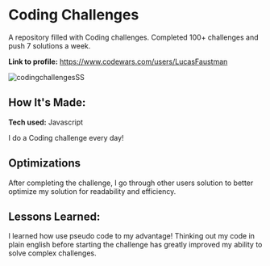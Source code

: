 # Coding Challenges
A repository filled with Coding challenges. Completed 100+ challenges and push 7 solutions a week.

**Link to profile:** https://www.codewars.com/users/LucasFaustman

![codingchallengesSS](https://user-images.githubusercontent.com/99927513/167510630-37480818-9b7b-4a6c-afb9-67e929d2eed0.png)

## How It's Made:

**Tech used:** Javascript

I do a Coding challenge every day!

## Optimizations

After completing the challenge, I go through other users solution to better optimize my solution for readability and efficiency.

## Lessons Learned:

I learned how use pseudo code to my advantage! Thinking out my code in plain english before starting the challenge has greatly improved my ability to solve complex challenges.
